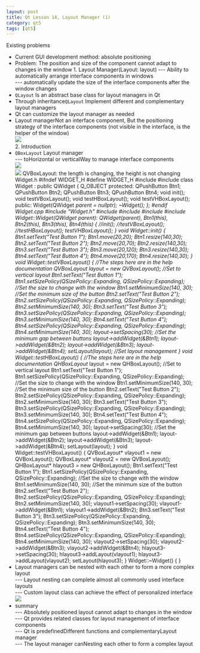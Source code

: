 ```yaml
---
layout: post
title: Qt Lesson 14, Layout Manager (1)
category: qt5
tags: [qt5]
---
```

Existing problems
* Current GUI development method: absolute positioning
* Problem: The position and size of the component cannot adapt to changes in the window
1\. Layout Manager(Layout: layout)
--- Ability to automatically arrange interface components in windows  
--- automatically update the size of the interface components after the window changes
* `QLayout` Is an abstract base class for layout managers in Qt
* Through inheritance`QLayout` Implement different and complementary layout managers
* Qt can customize the layout manager as needed
* Layout managerNot an interface component, But the positioning strategy of the interface components (not visible in the interface, is the helper of the window)  
![ ](/md_blog/public/assets/2021-07-25/2a2db3e3303888441c1297dd8b0344bc.png)  
2\. Introduction
* `QBoxLayout` Layout manager  
--- toHorizontal or verticalWay to manage interface components  
![ ](/md_blog/public/assets/2021-07-25/7375372311a5dfa027346ed387c9e431.png)  
![ ](/md_blog/public/assets/2021-07-25/8fd45efa72ae9f060bdf4bfd8004f56b.png)
    QVBoxLayout: the length is changing, the height is not changing 
Widget.h
    #ifndef WIDGET_H #define WIDGET_H #include <QWidget> #include <QPushButton> class Widget : public QWidget { Q_OBJECT protected: QPushButton Btn1; QPushButton Btn2; QPushButton Btn3; QPushButton Btn4; void init(); void testVBoxLayout(); void testHBoxLayout(); void testVHBoxLayout(); public: Widget(QWidget *parent = nullptr); ~Widget(); }; #endif 
Widget.cpp
    #include "Widget.h" #include <QLayout> #include <QBoxLayout> #include <QVBoxLayout> #include <QHBoxLayout> Widget::Widget(QWidget *parent): QWidget(parent), Btn1(this), Btn2(this), Btn3(this), Btn4(this) { //init(); //testVBoxLayout(); //testHBoxLayout(); testVHBoxLayout(); } void Widget::init() { Btn1.setText("Test Button 1"); Btn1.move(20,20); Btn1.resize(140,30); Btn2.setText("Test Button 2"); Btn2.move(20,70); Btn2.resize(140,30); Btn3.setText("Test Button 3"); Btn3.move(20,120); Btn3.resize(140,30); Btn4.setText("Test Button 4"); Btn4.move(20,170); Btn4.resize(140,30); } void Widget::testVBoxLayout() { //The steps here are in the help documentation QVBoxLayout* layout = new QVBoxLayout(); //Set to vertical layout Btn1.setText("Test Button 1"); Btn1.setSizePolicy(QSizePolicy::Expanding, QSizePolicy::Expanding); //Set the size to change with the window Btn1.setMinimumSize(140, 30); //Set the minimum size of the button Btn2.setText("Test Button 2"); Btn2.setSizePolicy(QSizePolicy::Expanding, QSizePolicy::Expanding); Btn2.setMinimumSize(140, 30); Btn3.setText("Test Button 3"); Btn3.setSizePolicy(QSizePolicy::Expanding, QSizePolicy::Expanding); Btn3.setMinimumSize(140, 30); Btn4.setText("Test Button 4"); Btn4.setSizePolicy(QSizePolicy::Expanding, QSizePolicy::Expanding); Btn4.setMinimumSize(140, 30); layout->setSpacing(30); //Set the minimum gap between buttons layout->addWidget(&Btn1); layout->addWidget(&Btn2); layout->addWidget(&Btn3); layout->addWidget(&Btn4); setLayout(layout); //Set layout management } void Widget::testHBoxLayout() { //The steps here are in the help documentation QHBoxLayout* layout = new QHBoxLayout(); //Set to vertical layout Btn1.setText("Test Button 1"); Btn1.setSizePolicy(QSizePolicy::Expanding, QSizePolicy::Expanding); //Set the size to change with the window Btn1.setMinimumSize(140, 30); //Set the minimum size of the button Btn2.setText("Test Button 2"); Btn2.setSizePolicy(QSizePolicy::Expanding, QSizePolicy::Expanding); Btn2.setMinimumSize(140, 30); Btn3.setText("Test Button 3"); Btn3.setSizePolicy(QSizePolicy::Expanding, QSizePolicy::Expanding); Btn3.setMinimumSize(140, 30); Btn4.setText("Test Button 4"); Btn4.setSizePolicy(QSizePolicy::Expanding, QSizePolicy::Expanding); Btn4.setMinimumSize(140, 30); layout->setSpacing(30); //Set the minimum gap between buttons layout->addWidget(&Btn1); layout->addWidget(&Btn2); layout->addWidget(&Btn3); layout->addWidget(&Btn4); setLayout(layout); } void Widget::testVHBoxLayout() { QVBoxLayout* vlayout1 = new QVBoxLayout(); QVBoxLayout* vlayout2 = new QVBoxLayout(); QHBoxLayout* hlayout3 = new QHBoxLayout(); Btn1.setText("Test Button 1"); Btn1.setSizePolicy(QSizePolicy::Expanding, QSizePolicy::Expanding); //Set the size to change with the window Btn1.setMinimumSize(140, 30); //Set the minimum size of the button Btn2.setText("Test Button 2"); Btn2.setSizePolicy(QSizePolicy::Expanding, QSizePolicy::Expanding); Btn2.setMinimumSize(140, 30); vlayout1->setSpacing(30); vlayout1->addWidget(&Btn1); vlayout1->addWidget(&Btn2); Btn3.setText("Test Button 3"); Btn3.setSizePolicy(QSizePolicy::Expanding, QSizePolicy::Expanding); Btn3.setMinimumSize(140, 30); Btn4.setText("Test Button 4"); Btn4.setSizePolicy(QSizePolicy::Expanding, QSizePolicy::Expanding); Btn4.setMinimumSize(140, 30); vlayout2->setSpacing(30); vlayout2->addWidget(&Btn3); vlayout2->addWidget(&Btn4); hlayout3->setSpacing(30); hlayout3->addLayout(vlayout1); hlayout3->addLayout(vlayout2); setLayout(hlayout3); } Widget::~Widget() { } 
* Layout managers can be nested with each other to form a more complex layout  
--- Layout nesting can complete almost all commonly used interface layouts  
--- Custom layout class can achieve the effect of personalized interface  
![ ](/md_blog/public/assets/2021-07-25/0b5baee9a6d7739f1e30d06e1085631a.png)
* summary  
--- Absolutely positioned layout cannot adapt to changes in the window  
--- Qt provides related classes for layout management of interface components  
--- Qt is predefinedDifferent functions and complementaryLayout manager  
--- The layout manager canNesting each other to form a complex layout